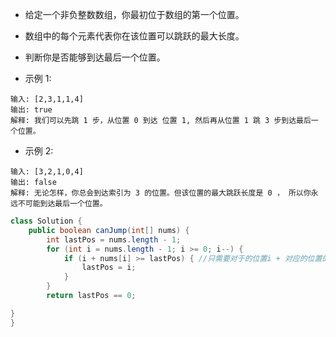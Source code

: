 
* 给定一个非负整数数组，你最初位于数组的第一个位置。

* 数组中的每个元素代表你在该位置可以跳跃的最大长度。

* 判断你是否能够到达最后一个位置。

* 示例 1:

```
输入: [2,3,1,1,4]  
输出: true  
解释: 我们可以先跳 1 步，从位置 0 到达 位置 1, 然后再从位置 1 跳 3 步到达最后一个位置。
```
* 示例 2:

```
输入: [3,2,1,0,4]  
输出: false  
解释: 无论怎样，你总会到达索引为 3 的位置。但该位置的最大跳跃长度是 0 ， 所以你永远不可能到达最后一个位置。
```

```java
class Solution {
    public boolean canJump(int[] nums) {
        int lastPos = nums.length - 1;
        for (int i = nums.length - 1; i >= 0; i--) {
            if (i + nums[i] >= lastPos) { //只需要对于的位置i + 对应的位置的值nums[i]的和值大于或等于最后的位置
                lastPos = i;
            }
        }
        return lastPos == 0;

}
}
```
